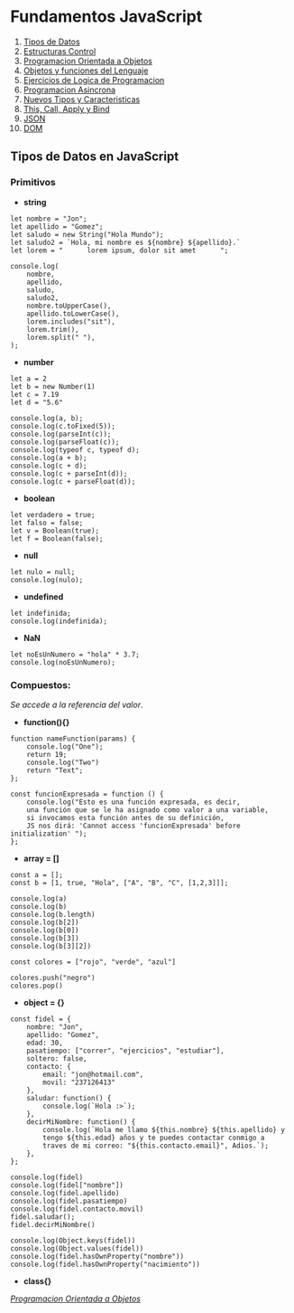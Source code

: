 # Fundamentos JavaScript

1.  [Tipos de Datos](01_tipos_de_datos.md)
1.  [Estructuras Control](02_estructuras_control.md)
1.  [Programacion Orientada a Objetos](03_poo.md)
1.  [Objetos y funciones del Lenguaje](04_objetos_y_funciones.md)
1.  [Ejercicios de Logica de Programacion](05_ejercicios_logica.md)
1.  [Programacion Asincrona](06_programacion_asincrona.md)
1.  [Nuevos Tipos y Caracteristicas](07_nuevos_tipos_y_caracteristicas.md)
1.  [This, Call, Apply y Bind](08_this_call_apply_bind.md)
1.  [JSON](09_json.md)
1.  [DOM](10_dom.md)

## Tipos de Datos en JavaScript

### Primitivos

-   **string**

```
let nombre = "Jon";
let apellido = "Gomez";
let saludo = new String("Hola Mundo");
let saludo2 = `Hola, mi nombre es ${nombre} ${apellido}.`
let lorem = "      lorem ipsum, dolor sit amet      ";

console.log(
    nombre,
    apellido,
    saludo,
    saludo2,
    nombre.toUpperCase(),
    apellido.toLowerCase(),
    lorem.includes("sit"),
    lorem.trim(),
    lorem.split(" "),
);
```

-   **number**

```
let a = 2
let b = new Number(1)
let c = 7.19
let d = "5.6"

console.log(a, b);
console.log(c.toFixed(5));
console.log(parseInt(c));
console.log(parseFloat(c));
console.log(typeof c, typeof d);
console.log(a + b);
console.log(c + d);
console.log(c + parseInt(d));
console.log(c + parseFloat(d));
```

-   **boolean**

```
let verdadero = true;
let falso = false;
let v = Boolean(true);
let f = Boolean(false);
```

-   **null**

```
let nulo = null;
console.log(nulo);
```

-   **undefined**

```
let indefinida;
console.log(indefinida);
```

-   **NaN**

```
let noEsUnNumero = "hola" * 3.7;
console.log(noEsUnNumero);
```

### **Compuestos**:

_Se accede a la referencia del valor_.

-   **function(){}**

```
function nameFunction(params) {
    console.log("One");
    return 19;
    console.log("Two")
    return "Text";
};

const funcionExpresada = function () {
    console.log("Esto es una función expresada, es decir,
    una función que se le ha asignado como valor a una variable,
    si invocamos esta función antes de su definición,
    JS nos dirá: 'Cannot access 'funcionExpresada' before initialization' ");
};
```

-   **array = []**

```
const a = [];
const b = [1, true, "Hola", ["A", "B", "C", [1,2,3]]];

console.log(a)
console.log(b)
console.log(b.length)
console.log(b[2])
console.log(b[0])
console.log(b[3])
console.log(b[3][2])

const colores = ["rojo", "verde", "azul"]

colores.push("negro")
colores.pop()
```

-   **object = {}**

```
const fidel = {
    nombre: "Jon",
    apellido: "Gomez",
    edad: 30,
    pasatiempo: ["correr", "ejercicios", "estudiar"],
    soltero: false,
    contacto: {
        email: "jon@hotmail.com",
        movil: "237126413"
    },
    saludar: function() {
        console.log(`Hola :>`);
    },
    decirMiNombre: function() {
        console.log(`Hola me llamo ${this.nombre} ${this.apellido} y
        tengo ${this.edad} años y te puedes contactar conmigo a
        traves de mi correo: "${this.contacto.email}", Adios.`);
    },
};

console.log(fidel)
console.log(fidel["nombre"])
console.log(fidel.apellido)
console.log(fidel.pasatiempo)
console.log(fidel.contacto.movil)
fidel.saludar();
fidel.decirMiNombre()

console.log(Object.keys(fidel))
console.log(Object.values(fidel))
console.log(fidel.hasOwnProperty("nombre"))
console.log(fidel.hasOwnProperty("nacimiento"))
```

-   **class{}**

_[Programacion Orientada a Objetos](03_poo.md)_
